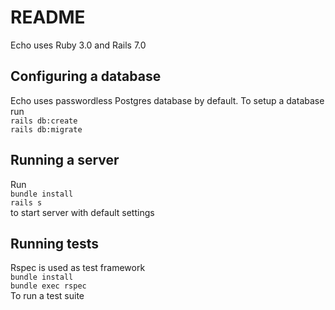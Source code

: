 # README
Echo uses Ruby 3.0 and Rails 7.0

## Configuring a database
Echo uses passwordless Postgres database by default.
To setup a database run   
`rails db:create`   
`rails db:migrate`   

## Running a server
Run   
`bundle install`   
`rails s`   
to start server with default settings

## Running tests
Rspec is used as test framework   
`bundle install`   
`bundle exec rspec`   
To run a test suite
